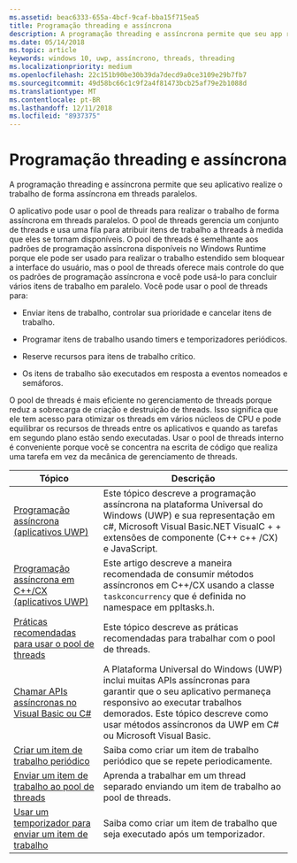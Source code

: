 ```yaml
---
ms.assetid: beac6333-655a-4bcf-9caf-bba15f715ea5
title: Programação threading e assíncrona
description: A programação threading e assíncrona permite que seu app realize o trabalho de forma assíncrona em threads paralelos.
ms.date: 05/14/2018
ms.topic: article
keywords: windows 10, uwp, assíncrono, threads, threading
ms.localizationpriority: medium
ms.openlocfilehash: 22c151b90be30b39da7decd9a0ce3109e29b7fb7
ms.sourcegitcommit: 49d58bc66c1c9f2a4f81473bcb25af79e2b1088d
ms.translationtype: MT
ms.contentlocale: pt-BR
ms.lasthandoff: 12/11/2018
ms.locfileid: "8937375"
---
```

# <a name="threading-and-async-programming"></a>Programação threading e assíncrona
A programação threading e assíncrona permite que seu aplicativo realize o trabalho de forma assíncrona em threads paralelos.

O aplicativo pode usar o pool de threads para realizar o trabalho de forma assíncrona em threads paralelos. O pool de threads gerencia um conjunto de threads e usa uma fila para atribuir itens de trabalho a threads à medida que eles se tornam disponíveis. O pool de threads é semelhante aos padrões de programação assíncrona disponíveis no Windows Runtime porque ele pode ser usado para realizar o trabalho estendido sem bloquear a interface do usuário, mas o pool de threads oferece mais controle do que os padrões de programação assíncrona e você pode usá-lo para concluir vários itens de trabalho em paralelo. Você pode usar o pool de threads para:

-   Enviar itens de trabalho, controlar sua prioridade e cancelar itens de trabalho.

-   Programar itens de trabalho usando timers e temporizadores periódicos.

-   Reserve recursos para itens de trabalho crítico.

-   Os itens de trabalho são executados em resposta a eventos nomeados e semáforos.

O pool de threads é mais eficiente no gerenciamento de threads porque reduz a sobrecarga de criação e destruição de threads. Isso significa que ele tem acesso para otimizar os threads em vários núcleos de CPU e pode equilibrar os recursos de threads entre os aplicativos e quando as tarefas em segundo plano estão sendo executadas. Usar o pool de threads interno é conveniente porque você se concentra na escrita de código que realiza uma tarefa em vez da mecânica de gerenciamento de threads.

| Tópico                                                                                                          | Descrição                         |
|----------------------------------------------------------------------------------------------------------------|-------------------------------------|
| [Programação assíncrona (aplicativos UWP)](asynchronous-programming-universal-windows-platform-apps.md)              | Este tópico descreve a programação assíncrona na plataforma Universal do Windows (UWP) e sua representação em c#, Microsoft Visual Basic.NET VisualC + + extensões de componente (C++ c++ /CX) e JavaScript. |
| [Programação assíncrona em C++/CX (aplicativos UWP)](asynchronous-programming-in-cpp-universal-windows-platform-apps.md)| Este artigo descreve a maneira recomendada de consumir métodos assíncronos em C++/CX usando a classe <code>task</code><code>concurrency</code> que é definida no namespace  em ppltasks.h. |
| [Práticas recomendadas para usar o pool de threads](best-practices-for-using-the-thread-pool.md)                         | Este tópico descreve as práticas recomendadas para trabalhar com o pool de threads. |
| [Chamar APIs assíncronas no Visual Basic ou C#](call-asynchronous-apis-in-csharp-or-visual-basic.md)             | A Plataforma Universal do Windows (UWP) inclui muitas APIs assíncronas para garantir que o seu aplicativo permaneça responsivo ao executar trabalhos demorados. Este tópico descreve como usar métodos assíncronos da UWP em C# ou Microsoft Visual Basic. |
| [Criar um item de trabalho periódico](create-a-periodic-work-item.md)                                                   | Saiba como criar um item de trabalho periódico que se repete periodicamente. |
| [Enviar um item de trabalho ao pool de threads](submit-a-work-item-to-the-thread-pool.md)                               | Aprenda a trabalhar em um thread separado enviando um item de trabalho ao pool de threads. |
| [Usar um temporizador para enviar um item de trabalho](use-a-timer-to-submit-a-work-item.md)                                       | Saiba como criar um item de trabalho que seja executado após um temporizador. |
